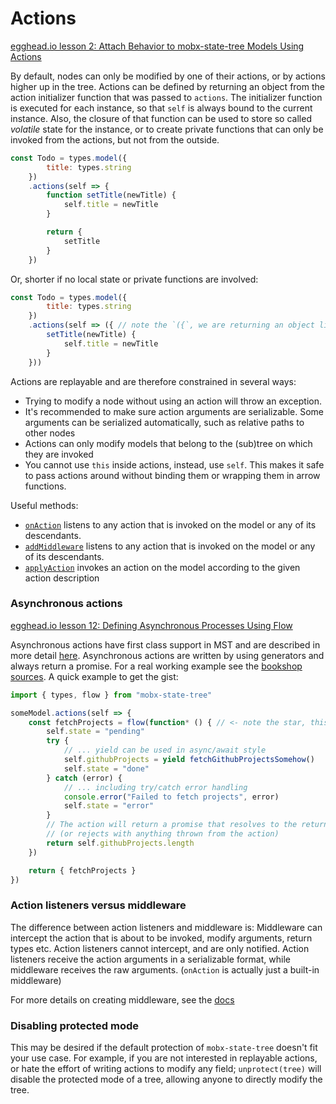 # Actions

[egghead.io lesson 2: Attach Behavior to mobx-state-tree Models Using Actions](https://egghead.io/lessons/react-attach-behavior-to-mobx-state-tree-models-using-actions)

By default, nodes can only be modified by one of their actions, or by actions higher up in the tree. Actions can be defined by returning an object from the action initializer function that was passed to `actions`. The initializer function is executed for each instance, so that `self` is always bound to the current instance. Also, the closure of that function can be used to store so called _volatile_ state for the instance, or to create private functions that can only be invoked from the actions, but not from the outside.

```javascript
const Todo = types.model({
        title: types.string
    })
    .actions(self => {
        function setTitle(newTitle) {
            self.title = newTitle
        }

        return {
            setTitle
        }
    })
```

Or, shorter if no local state or private functions are involved:

```javascript
const Todo = types.model({
        title: types.string
    })
    .actions(self => ({ // note the `({`, we are returning an object literal
        setTitle(newTitle) {
            self.title = newTitle
        }
    }))
```

Actions are replayable and are therefore constrained in several ways:

* Trying to modify a node without using an action will throw an exception.
* It's recommended to make sure action arguments are serializable. Some arguments can be serialized automatically, such as relative paths to other nodes
* Actions can only modify models that belong to the \(sub\)tree on which they are invoked
* You cannot use `this` inside actions, instead, use `self`. This makes it safe to pass actions around without binding them or wrapping them in arrow functions.

Useful methods:

* [`onAction`](https://github.com/mobxjs/mobx-state-tree/blob/master/API.md#onaction) listens to any action that is invoked on the model or any of its descendants.
* [`addMiddleware`](https://github.com/mobxjs/mobx-state-tree/blob/master/API.md#addmiddleware) listens to any action that is invoked on the model or any of its descendants.
* [`applyAction`](https://github.com/mobxjs/mobx-state-tree/blob/master/API.md#applyaction) invokes an action on the model according to the given action description

### **Asynchronous actions**

[egghead.io lesson 12: Defining Asynchronous Processes Using Flow](https://egghead.io/lessons/react-defining-asynchronous-processes-using-flow)

Asynchronous actions have first class support in MST and are described in more detail [here](https://mobx-state-tree.gitbook.io/docs/creating-asynchronous-actions). Asynchronous actions are written by using generators and always return a promise. For a real working example see the [bookshop sources](https://github.com/mobxjs/mobx-state-tree/blob/adba1943af263898678fe148a80d3d2b9f8dbe63/examples/bookshop/src/stores/BookStore.js#L25). A quick example to get the gist:

```javascript
import { types, flow } from "mobx-state-tree"

someModel.actions(self => {
    const fetchProjects = flow(function* () { // <- note the star, this a generator function!
        self.state = "pending"
        try {
            // ... yield can be used in async/await style
            self.githubProjects = yield fetchGithubProjectsSomehow()
            self.state = "done"
        } catch (error) {
            // ... including try/catch error handling
            console.error("Failed to fetch projects", error)
            self.state = "error"
        }
        // The action will return a promise that resolves to the returned value
        // (or rejects with anything thrown from the action)
        return self.githubProjects.length
    })

    return { fetchProjects }
})
```

### **Action listeners versus middleware**

The difference between action listeners and middleware is: Middleware can intercept the action that is about to be invoked, modify arguments, return types etc. Action listeners cannot intercept, and are only notified. Action listeners receive the action arguments in a serializable format, while middleware receives the raw arguments. \(`onAction` is actually just a built-in middleware\)

For more details on creating middleware, see the [docs](https://mobx-state-tree.gitbook.io/docs/middleware)

### **Disabling protected mode**

This may be desired if the default protection of `mobx-state-tree` doesn't fit your use case. For example, if you are not interested in replayable actions, or hate the effort of writing actions to modify any field; `unprotect(tree)` will disable the protected mode of a tree, allowing anyone to directly modify the tree.

